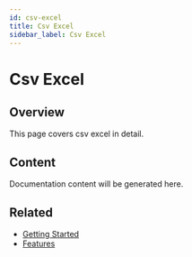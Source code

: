 ```yaml
---
id: csv-excel
title: Csv Excel
sidebar_label: Csv Excel
---
```


# Csv Excel

## Overview

This page covers csv excel in detail.

## Content

Documentation content will be generated here.

## Related

- [Getting Started](/getting-started)
- [Features](/features)

